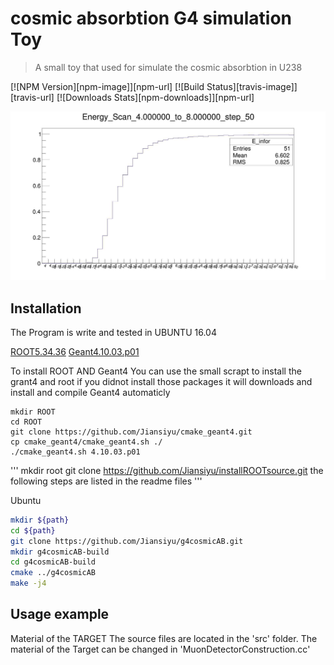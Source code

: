 # cosmic absorbtion G4 simulation Toy
> A small toy that used for simulate the cosmic absorbtion in U238

[![NPM Version][npm-image]][npm-url]
[![Build Status][travis-image]][travis-url]
[![Downloads Stats][npm-downloads]][npm-url]


![](example.jpg)



## Installation

The Program is write and tested in UBUNTU 16.04

[ROOT5.34.36](https://root.cern.ch/)
[Geant4.10.03.p01](https://geant4.web.cern.ch)

To install ROOT AND Geant4
	You can use the small scrapt to install the grant4 and root if you didnot install those packages
	it will downloads and install and compile Geant4 automaticly
```
mkdir ROOT
cd ROOT
git clone https://github.com/Jiansiyu/cmake_geant4.git
cp cmake_geant4/cmake_geant4.sh ./
./cmake_geant4.sh 4.10.03.p01
```
'''
mkdir root
git clone https://github.com/Jiansiyu/installROOTsource.git
the following steps are listed in the readme files
'''


Ubuntu
```sh
mkdir ${path}
cd ${path}
git clone https://github.com/Jiansiyu/g4cosmicAB.git
mkdir g4cosmicAB-build
cd g4cosmicAB-build
cmake ../g4cosmicAB
make -j4
```


## Usage example

Material of the TARGET
The source files are located in the 'src' folder. The material of the Target can be changed in 'MuonDetectorConstruction.cc'


